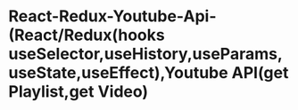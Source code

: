 # React-Redux-Youtube-Api- (React/Redux(hooks useSelector,useHistory,useParams,useState,useEffect),Youtube API(get Playlist,get Video)

